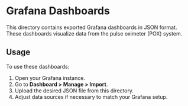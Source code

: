# Grafana Dashboards

This directory contains exported Grafana dashboards in JSON format. These dashboards visualize data from the pulse oximeter (POX) system.

## Usage

To use these dashboards:

1. Open your Grafana instance.
2. Go to **Dashboard > Manage > Import**.
3. Upload the desired JSON file from this directory.
4. Adjust data sources if necessary to match your Grafana setup.
